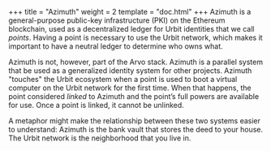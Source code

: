 +++
title = "Azimuth"
weight = 2
template = "doc.html"
+++
Azimuth is a general-purpose public-key infrastructure (PKI) on the Ethereum blockchain, used as a decentralized ledger for Urbit identities that we call *points*. Having a point is necessary to use the Urbit network, which makes it important to have a neutral ledger to determine who owns what.

Azimuth is not, however, part of the Arvo stack. Azimuth is a parallel system that be used as a generalized identity system for other projects. Azimuth "touches" the Urbit ecosystem when a point is used to boot a virtual computer on the Urbit network for the first time. When that happens, the point considered *linked* to Azimuth and the point’s full powers are available for use. Once a point is linked, it cannot be unlinked.

A metaphor might make the relationship between these two systems easier to understand: Azimuth is the bank vault that stores the deed to your house. The Urbit network is the neighborhood that you live in.

